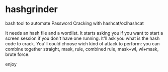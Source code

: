 # hashgrinder
bash tool to automate Password Cracking with hashcat/oclhashcat

It needs an hash file and a wordlist.
It starts asking you if you want to start a screen session if you don't have one running.
It'll ask you what is the hash code to crack.
You'll could choose wich kind of attack to perform: you can combine together straight, mask, rule, combined rule, mask+wl, wl+mask, brute force.

enjoy
